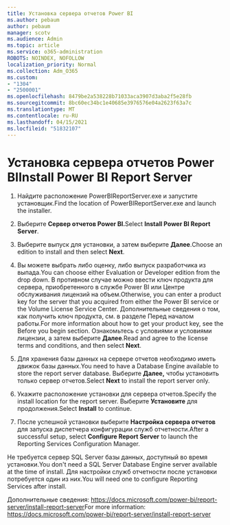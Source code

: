 ```yaml
---
title: Установка сервера отчетов Power BI
ms.author: pebaum
author: pebaum
manager: scotv
ms.audience: Admin
ms.topic: article
ms.service: o365-administration
ROBOTS: NOINDEX, NOFOLLOW
localization_priority: Normal
ms.collection: Adm_O365
ms.custom:
- "1304"
- "2500001"
ms.openlocfilehash: 8479be2a538228b71033aca3907d3aba2f5e28fb
ms.sourcegitcommit: 8bc60ec34bc1e40685e3976576e04a2623f63a7c
ms.translationtype: MT
ms.contentlocale: ru-RU
ms.lasthandoff: 04/15/2021
ms.locfileid: "51832107"
---
```

# <a name="install-power-bi-report-server"></a><span data-ttu-id="413f3-102">Установка сервера отчетов Power BI</span><span class="sxs-lookup"><span data-stu-id="413f3-102">Install Power BI Report Server</span></span>

1. <span data-ttu-id="413f3-103">Найдите расположение PowerBIReportServer.exe и запустите установщик.</span><span class="sxs-lookup"><span data-stu-id="413f3-103">Find the location of PowerBIReportServer.exe and launch the installer.</span></span>

2. <span data-ttu-id="413f3-104">Выберите **Сервер отчетов Power BI.**</span><span class="sxs-lookup"><span data-stu-id="413f3-104">Select **Install Power BI Report Server**.</span></span>

3. <span data-ttu-id="413f3-105">Выберите выпуск для установки, а затем выберите **Далее**.</span><span class="sxs-lookup"><span data-stu-id="413f3-105">Choose an edition to install and then select **Next**.</span></span>

4. <span data-ttu-id="413f3-106">Вы можете выбрать либо оценку, либо выпуск разработчика из выпада.</span><span class="sxs-lookup"><span data-stu-id="413f3-106">You can choose either Evaluation or Developer edition from the drop down.</span></span>  <span data-ttu-id="413f3-107">В противном случае можно ввести ключ продукта для сервера, приобретенного в службе Power BI или Центре обслуживания лицензий на объем.</span><span class="sxs-lookup"><span data-stu-id="413f3-107">Otherwise, you can enter a product key for the server that you acquired from either the Power BI service or the Volume License Service Center.</span></span> <span data-ttu-id="413f3-108">Дополнительные сведения о том, как получить ключ продукта, см. в разделе Перед началом работы.</span><span class="sxs-lookup"><span data-stu-id="413f3-108">For more information about how to get your product key, see the Before you begin section.</span></span> <span data-ttu-id="413f3-109">Ознакомьтесь с условиями и условиями лицензии, а затем выберите **Далее**.</span><span class="sxs-lookup"><span data-stu-id="413f3-109">Read and agree to the license terms and conditions, and then select **Next**.</span></span>

5. <span data-ttu-id="413f3-110">Для хранения базы данных на сервере отчетов необходимо иметь движок базы данных.</span><span class="sxs-lookup"><span data-stu-id="413f3-110">You need to have a Database Engine available to store the report server database.</span></span> <span data-ttu-id="413f3-111">Выберите **Далее,** чтобы установить только сервер отчетов.</span><span class="sxs-lookup"><span data-stu-id="413f3-111">Select **Next** to install the report server only.</span></span>

6. <span data-ttu-id="413f3-112">Укажите расположение установки для сервера отчетов.</span><span class="sxs-lookup"><span data-stu-id="413f3-112">Specify the install location for the report server.</span></span> <span data-ttu-id="413f3-113">Выберите **Установите** для продолжения.</span><span class="sxs-lookup"><span data-stu-id="413f3-113">Select **Install** to continue.</span></span>

7. <span data-ttu-id="413f3-114">После успешной установки выберите **Настройка сервера отчетов** для запуска диспетчера конфигурации служб отчетности.</span><span class="sxs-lookup"><span data-stu-id="413f3-114">After a successful setup, select **Configure Report Server** to launch the Reporting Services Configuration Manager.</span></span>

<span data-ttu-id="413f3-115">Не требуется сервер SQL Server базы данных, доступный во время установки.</span><span class="sxs-lookup"><span data-stu-id="413f3-115">You don't need a SQL Server Database Engine server available at the time of install.</span></span> <span data-ttu-id="413f3-116">Для настройки служб отчетности после установки потребуется один из них.</span><span class="sxs-lookup"><span data-stu-id="413f3-116">You will need one to configure Reporting Services after install.</span></span>

<span data-ttu-id="413f3-117">Дополнительные сведения: https://docs.microsoft.com/power-bi/report-server/install-report-server</span><span class="sxs-lookup"><span data-stu-id="413f3-117">For more information: https://docs.microsoft.com/power-bi/report-server/install-report-server</span></span>
